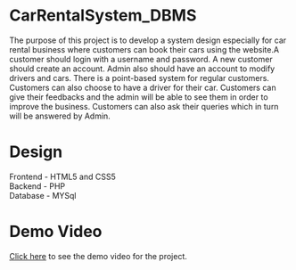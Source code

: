 # CarRentalSystem_DBMS

The purpose of this project is to develop a system design especially for car rental business where customers can book their cars using the website.A customer should login with a username and password. A new customer should create an account. Admin also should have an account to modify drivers and cars. There is a point-based system for regular customers. Customers can also choose to have a driver for their car. Customers can give their feedbacks and the admin will be able to see them in order to improve the business. Customers can also ask their queries which in turn will be answered by Admin.

# Design

Frontend - HTML5 and CSS5<br>
Backend - PHP<br>
Database - MYSql


# Demo Video
<a href="https://drive.google.com/file/d/1d9S0ZPPOPIs-IIvg0VNI1MPWmcwdZjem/view?usp=sharing">Click here</a> to see the demo video for the project.
